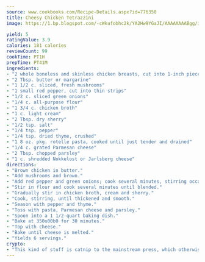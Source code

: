 ```yaml
---
source: www.cookbooks.com/Recipe-Details.aspx?id=776350
title: Cheesy Chicken Tetrazzini
image: https://1.bp.blogspot.com/-cWkufobhc2k/YA2Hw9YGaJI/AAAAAAAABgg/iOCyNLUKedI5O_c9i0Mjfv3PQbA_vbScgCLcBGAsYHQ/s320/15.png

yield: 5
ratingValue: 3.9
calories: 181 calories
reviewCount: 99
cookTime: PT1H
prepTime: PT41M
ingredients:
- "2 whole boneless and skinless chicken breasts, cut into 1-inch pieces about 1 1/2 lb."
- "2 Tbsp. butter or margarine"
- "1 1/2 c. sliced, fresh mushrooms"
- "1 small red pepper, cut into thin strips"
- "1/2 c. sliced green onions"
- "1/4 c. all-purpose flour"
- "1 3/4 c. chicken broth"
- "1 c. light cream"
- "2 Tbsp. dry sherry"
- "1/2 tsp. salt"
- "1/4 tsp. pepper"
- "1/4 tsp. dried thyme, crushed"
- "1 8 oz. pkg. rotelle pasta, cooked until just tender and drained"
- "1/4 c. grated Parmesan cheese"
- "2 Tbsp. chopped parsley"
- "1 c. shredded Nokkelost or Jarlsberg cheese"
directions:
- "Brown chicken in butter."
- "Add mushrooms and brown."
- "Add red pepper and green onions; cook several minutes, stirring occasionally."
- "Stir in flour and cook several minutes until blended."
- "Gradually stir in chicken broth, cream and sherry."
- "Cook, stirring, until thickened and smooth."
- "Season with pepper and thyme."
- "Toss with pasta, Parmesan cheese and parsley."
- "Spoon into a 1 1/2-quart baking dish."
- "Bake at 350u00b0 for 30 minutes."
- "Top with cheese."
- "Bake until cheese is melted."
- "Yields 6 servings."
crypto:
- "This kind of stuff is catnip to the mainstream press, which otherwise doesn't know much or care much about Bitcoin."
---
```

